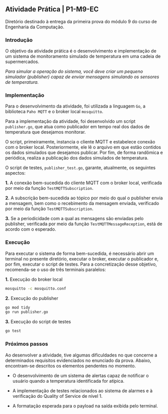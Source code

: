 <h2>Atividade Prática | P1-M9-EC</h2>

<p>Diretório destinado à entrega da primeira prova do módulo 9 do curso de Engenharia da Computação.</p>

<h3>Introdução</h3>

O objetivo da atividade prática é o desenvolvimento e implementação de um sistema de monitoramento simulado de temperatura em uma cadeia de supermercados.

<i>Para simular a operação do sistema, você deve criar um pequeno simulador (publisher) capaz de enviar mensagens simulando os sensores de temperatura. </i>

<h3>Implementação</h3>

Para o desenvolvimento da atividade, foi utilizada a linguagem <code>Go</code>, a biblioteca <code>Paho MQTT</code> e o broker local <code>mosquitto</code>.

Para a implementação da atividade, foi desenvolvido um script <code>publisher.go</code>, que atua como publicador em tempo real dos dados de temperatura que desejamos monitorar.

O script, primeiramente, instancia o cliente MQTT e estabelece conexão com o broker local. Posteriormente, ele lê o arquivo em que estão contidos os dados simulados que desejamos publicar. Por fim, de forma randômica e periódica, realiza a publicação dos dados simulados de temperatura.

O script de testes, <code>publisher_test.go</code>, garante, atualmente, os seguintes aspectos:

**1.** A conexão bem-sucedida do cliente MQTT com o broker local, verificada por meio da função <code>TestMQTTSubscription</code>.

**2.** A subscrição bem-sucedida ao tópico por meio do qual o publisher envia a mensagem, bem como o recebimento da mensagem enviada, verificado por meio da função <code>TestMQTTSubscription</code>.

**3.** Se a periodicidade com a qual as mensagens são enviadas pelo publisher, verificada por meio da função <code>TestMQTTMessageReception</code>, está de acordo com o esperado.

<h3>Execução</h3>

Para executar o sistema de forma bem-sucedida, é necessário abrir um terminal no presente diretório, executar o broker, executar o publicador e, por fim, executar o script de testes. Para a concretização desse objetivo, recomenda-se o uso de três terminais paralelos:

**1.** Execução do broker local
```bash
mosquitto -c mosquitto.conf
```

**2.** Execução do publisher
```bash
go mod tidy
go run publisher.go
```

**3.** Execução do script de testes
```bash
go test
```

<h3>Próximos passos</h3>

Ao desenvolver a atividade, tive algumas dificuldades no que concerne a determinados requisitos evidenciados no enunciado da prova. Abaixo, encontram-se descritos os elementos pendentes no momento.

- O desenvolvimento de um sistema de alertas capaz de notificar o usuário quando a temperatura identificada for atípica.

- A implementação de testes relacionados ao sistema de alarmes e à verificação do Quality of Service de nível 1.

- A formatação esperada para o payload na saída exibida pelo terminal.
